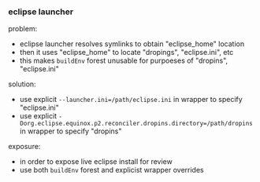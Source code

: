 
### eclipse launcher

problem:
* eclipse launcher resolves symlinks to obtain "eclipse_home" location
* then it uses "eclipse_home" to locate "dropings", "eclipse.ini", etc
* this makes `buildEnv` forest unusable for purpoeses of "dropins", "eclipse.ini"

solution:
* use explicit `--launcher.ini=/path/eclipse.ini` 
  in wrapper to specify "eclipse.ini"
* use explicit `-Dorg.eclipse.equinox.p2.reconciler.dropins.directory=/path/dropins` 
  in wrapper to specify "dropins"

exposure:
* in order to expose live eclipse install for review
* use both `buildEnv` forest and explicist wrapper overrides  
